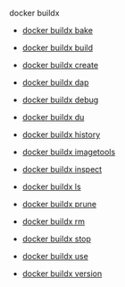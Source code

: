 docker buildx


<!--
This page is automatically generated from Docker's source code. If you want to
suggest a change to the text that appears here, open a ticket or pull request
in the source repository on GitHub:

https://github.com/docker/buildx
-->



- [docker buildx bake](https://docs.docker.com/reference/cli/docker/buildx/bake/)

- [docker buildx build](https://docs.docker.com/reference/cli/docker/buildx/build/)

- [docker buildx create](https://docs.docker.com/reference/cli/docker/buildx/create/)

- [docker buildx dap](https://docs.docker.com/reference/cli/docker/buildx/dap/)

- [docker buildx debug](https://docs.docker.com/reference/cli/docker/buildx/debug/)

- [docker buildx du](https://docs.docker.com/reference/cli/docker/buildx/du/)

- [docker buildx history](https://docs.docker.com/reference/cli/docker/buildx/history/)

- [docker buildx imagetools](https://docs.docker.com/reference/cli/docker/buildx/imagetools/)

- [docker buildx inspect](https://docs.docker.com/reference/cli/docker/buildx/inspect/)

- [docker buildx ls](https://docs.docker.com/reference/cli/docker/buildx/ls/)

- [docker buildx prune](https://docs.docker.com/reference/cli/docker/buildx/prune/)

- [docker buildx rm](https://docs.docker.com/reference/cli/docker/buildx/rm/)

- [docker buildx stop](https://docs.docker.com/reference/cli/docker/buildx/stop/)

- [docker buildx use](https://docs.docker.com/reference/cli/docker/buildx/use/)

- [docker buildx version](https://docs.docker.com/reference/cli/docker/buildx/version/)
